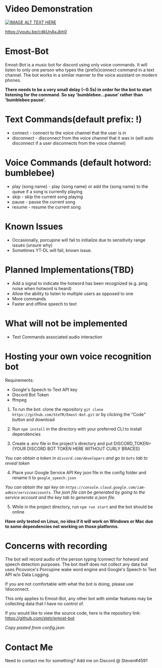 
# Video Demonstration
[![IMAGE ALT TEXT HERE](https://img.youtube.com/vi/cdkUnAxJbh0/0.jpg)](https://www.youtube.com/watch?v=cdkUnAxJbh0)

https://youtu.be/cdkUnAxJbh0

# Emost-Bot
Emost-Bot is a music bot for discord using only voice commands. It will listen to only one person who types the {prefix}connect command in a text channel. The bot works in a similar manner to the voice assistant on modern phones.

**There needs to be a very small delay (~0.5s) in order for the bot to start listening for the command. So say 'bumblebee...pause' rather than 'bumblebee pause'.**

# Text Commands(default prefix: !)
* connect - connect to the voice channel that the user is in
* disconnect - disconnect from the voice channel that it was in (will auto disconnect if a user disconnects from the voice channel)

# Voice Commands (default hotword: bumblebee)
* play {song name} - play {song name} or add the {song name} to the queue if a song is currently playing
* skip - skip the current song playing
* pause - pause the current song
* resume - resume the current song

# Known Issues
* Occasionally, porcupine will fail to initialize due to sensitivity range issues (unsure why)
* Sometimes YT-DL will fail, known issue.

# Planned Implementations(TBD)
* Add a signal to indicate the hotword has been recognized (e.g. ping noise when hotword is heard)
* Allow the ability to listen to multiple users as opposed to one
* More commands
* Faster and offline speech to text 

# What will not be implemented
* Text Commands associated audio interaction

# Hosting your own voice recognition bot
Requirements:
* Google's Speech to Text API key
* Discord Bot Token
* ffmpeg


1. To run the bot: clone the repository
```git clone https://github.com/SteTR/Emost-Bot.git``` or by clicking the "Code" button and download

2. Run ```npm install``` in the directory with your preferred CLI to install dependencies

3. Create a .env file in the project's directory and put DISCORD_TOKEN={YOUR DISCORD BOT TOKEN HERE WITHOUT CURLY BRACES}

*You can obtain a token in ```discord.com/developers``` and go to ```bots``` tab to reveal token* 

4. Place your Google Service API Key json file in the config folder and rename it to ```google_speech.json```

*You can obtain the api key on ```https://console.cloud.google.com/iam-admin/serviceaccounts```. The json file can be generated by going to the service account and the key tab to generate a json file.*

5. While in the project directory, run ```npm run start``` and the bot should be online

**Have only tested on Linux, no idea if it will work on Windows or Mac due to some dependencies not working on those platforms.**

# Concerns with recording
The bot will record audio of the person typing !connect for hotword and speech detection purposes. The bot itself does not collect any data but uses Picovoice's Porcupine wake word engine and Google's Speech to Text API w/o Data Logging. 

If you are not comfortable with what the bot is doing, please use !disconnect. 

This only applies to Emost-Bot, any other bot with similar features may be collecting data that I have no control of.

If you would like to view the source code, here is the repository link: https://github.com/stetr/emost-bot

*Copy pasted from config.json*
# Contact Me
Need to contact me for something?
Add me on Discord @ Steven#4591
